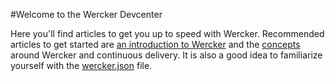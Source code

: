 #Welcome to the Wercker Devcenter

Here you'll find articles to get you up to speed with Wercker. Recommended articles to get started are [an introduction to Wercker](/articles/introduction-wercker) and the [concepts](/articles/concepts) around Wercker and continuous delivery. It is also a good idea to familiarize yourself with the [wercker.json](/articles/werckerjson) file.